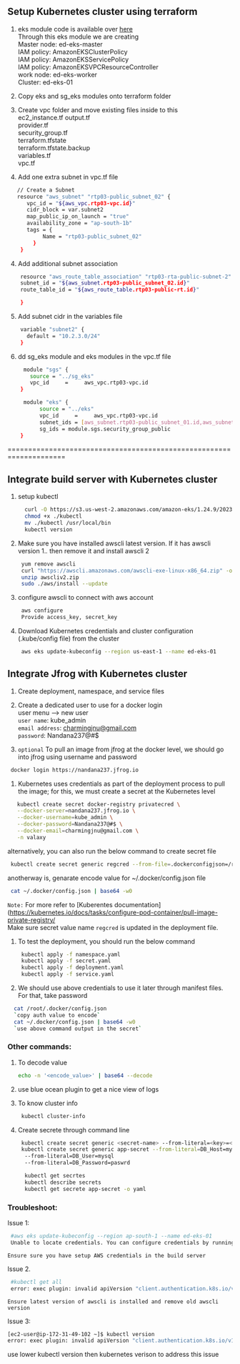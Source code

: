 ## Setup Kubernetes cluster using terraform 
1. eks module code is available over [here](https://github.com/ravdy/RTP-03/tree/main/terraform/v7-EC2_VPC_and_EKS/eks)  
   Through this eks module we are creating  
    Master node: ed-eks-master  
    IAM policy: AmazonEKSClusterPolicy  
    IAM policy: AmazonEKSServicePolicy  
    IAM policy: AmazonEKSVPCResourceController  
    work node: ed-eks-worker  
    Cluster: ed-eks-01  

1. Copy eks and sg_eks modules onto terraform folder  
2. Create vpc folder and move existing files inside to this  
ec2_instance.tf 
output.tf  
provider.tf  
security_group.tf  
terraform.tfstate  
terraform.tfstate.backup  
variables.tf  
vpc.tf

3. Add one extra subnet in vpc.tf file

```sh
   // Create a Subnet
   resource "aws_subnet" "rtp03-public_subnet_02" {
      vpc_id = "${aws_vpc.rtp03-vpc.id}"
      cidr_block = var.subnet2
      map_public_ip_on_launch = "true"
      availability_zone = "ap-south-1b"
      tags = {
           Name = "rtp03-public_subnet_02"
        }
    }
``` 

4. Add additional subnet association 

```sh 
    resource "aws_route_table_association" "rtp03-rta-public-subnet-2" {
    subnet_id = "${aws_subnet.rtp03-public_subnet_02.id}"
    route_table_id = "${aws_route_table.rtp03-public-rt.id}"

    }
```

5. Add subnet cidr in the variables file 
```sh 
    variable "subnet2" {
      default = "10.2.3.0/24"
    }
``` 

6. dd sg_eks module and eks modules in the vpc.tf file 
```sh 
     module "sgs" {
       source = "../sg_eks"
       vpc_id     =     aws_vpc.rtp03-vpc.id
    }

     module "eks" {
          source = "../eks"
          vpc_id     =     aws_vpc.rtp03-vpc.id
          subnet_ids = [aws_subnet.rtp03-public_subnet_01.id,aws_subnet.rtp03-public_subnet_02.id]
          sg_ids = module.sgs.security_group_public
    }
```

====================================================================

## Integrate build server with Kubernetes cluster 

1. setup kubectl   
   ```sh 
     curl -O https://s3.us-west-2.amazonaws.com/amazon-eks/1.24.9/2023-01-11/bin/linux/amd64/kubectl
     chmod +x ./kubectl
     mv ./kubectl /usr/local/bin
     kubectl version
   ``` 

1. Make sure you have installed awscli latest version. If it has awscli version 1.*.* then remove it and install awscli 2  
    ```sh 
     yum remove awscli 
     curl "https://awscli.amazonaws.com/awscli-exe-linux-x86_64.zip" -o "awscliv2.zip"
     unzip awscliv2.zip
     sudo ./aws/install --update
    ```

1. configure awscli to connect with aws account  
    ```sh 
     aws configure
     Provide access_key, secret_key
    ```

1. Download Kubernetes credentials and cluster configuration (.kube/config file) from the cluster  

   ```sh 
    aws eks update-kubeconfig --region us-east-1 --name ed-eks-01
   ```

## Integrate Jfrog with Kubernetes cluster

1. Create deployment, namespace, and service files   
1. Create a dedicated user to use for a docker login   
     user menu --> new user  
     `user name`: kube_admin  
     `email address`: charmingjnu@gmail.com  
     `password`: Nandana237@#$  

1.  `optional` To pull an image from jfrog at the docker level, we should go into jfrog using username and password   
```sh 
 docker login https://nandana237.jfrog.io
``` 
1. Kubernetes uses credentials as part of the deployment process to pull the image; for this, we must create a secret at the Kubernetes level   
```sh 
   kubectl create secret docker-registry privatecred \
   --docker-server=nandana237.jfrog.io \
   --docker-username=kube_admin \
   --docker-password=Nandana237@#$ \
   --docker-email=charmingjnu@gmail.com \
   -n valaxy
``` 

  alternatively, you can also run the below command to create secret file   
  ```sh 
   kubectl create secret generic regcred --from-file=.dockerconfigjson=/root/.docker/config.json --type=kubernetes.io/dockerconfigjson -n valaxy -o yaml > secret.yaml
  ```

  anotherway is, genarate encode value for ~/.docker/config.json file 
  ```sh 
   cat ~/.docker/config.json | base64 -w0
   ```
   
`Note:` For more refer to [Kuberentes documentation](https://kubernetes.io/docs/tasks/configure-pod-container/pull-image-private-registry/   
Make sure secret value name `regcred` is updated in the deployment file.  

1. To test the deployment, you should run the below command 
   ```sh 
    kubectl apply -f namespace.yaml
    kubectl apply -f secret.yaml
    kubectl apply -f deployment.yaml
    kubectl apply -f service.yaml
   ```

1. We should use above credentials to use it later through manifest files. For that, take password 
```sh 
  cat /root/.docker/config.json 
  `copy auth value to encode`
  cat ~/.docker/config.json | base64 -w0
  `use above command output in the secret`
```

### Other commands:
1. To decode value 
   ```sh
   echo -n '<encode_value>' | base64 --decode
   ```
1. use blue ocean plugin to get a nice view of logs

1. To know cluster info 
   ```sh 
    kubectl cluster-info
   ```

1. Create secrete through command line 
   ```sh 
    kubectl create secret generic <secret-name> --from-literal=<key>=<value>
    kubectl create secret generic app-secret --from-literal=DB_Host=mysql
     --from-literal=DB_User=mysql
     --from-literal=DB_Password=paswrd

     kubectl get secrtes
     kubectl describe secrets
     kubectl get secrete app-secret -o yaml
   ```
### Troubleshoot: 
Issue 1:
  ```sh
   #aws eks update-kubeconfig --region ap-south-1 --name ed-eks-01
   Unable to locate credentials. You can configure credentials by running "aws configure".
   ```
   `Ensure sure you have setup AWS credentials in the build server`

Issue 2. 
  ```sh
   #kubectl get all
   error: exec plugin: invalid apiVersion "client.authentication.k8s.io/v1alpha1"
  ```
   `Ensure latest version of awscli is installed and remove old awscli version`

Issue 3: 
  ```sh 
  [ec2-user@ip-172-31-49-102 ~]$ kubectl version
  error: exec plugin: invalid apiVersion "client.authentication.k8s.io/v1alpha1"
  ```
  use lower kubectl version then kubernetes verison to address this issue
